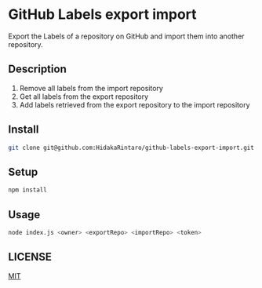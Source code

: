 # GitHub Labels export import
Export the Labels of a repository on GitHub and import them into another repository.

## Description
1. Remove all labels from the import repository
2. Get all labels from the export repository
3. Add labels retrieved from the export repository to the import repository

##  Install
```bash
git clone git@github.com:HidakaRintaro/github-labels-export-import.git
```

## Setup
```bash
npm install
```

## Usage
```bash
node index.js <owner> <exportRepo> <importRepo> <token>
```

## LICENSE
[MIT](LICENS)
